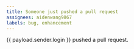 ```yaml
---
title: Someone just pushed a pull request
assignees: aidenwang9867
labels: bug, enhancement
---
```

{{ payload.sender.login }} pushed a pull request.
